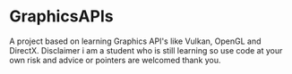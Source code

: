 # GraphicsAPIs
A project based on learning Graphics API's like Vulkan, OpenGL and DirectX.
Disclaimer i am a student who is still learning so use code at your own risk and advice or pointers are welcomed thank you.

